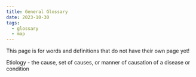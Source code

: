 ```yaml
---
title: General Glossary
date: 2023-10-30
tags:
  - glossary
  - map
---
```

This page is for words and definitions that do not have their own page yet!

Etiology - the cause, set of causes, or manner of causation of a disease or condition